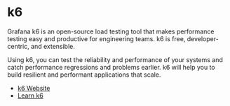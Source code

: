 # k6

Grafana k6 is an open-source load testing tool that makes performance testing easy and productive for engineering teams. k6 is free, developer-centric, and extensible.

Using k6, you can test the reliability and performance of your systems and catch performance regressions and problems earlier. k6 will help you to build resilient and performant applications that scale.

- [k6 Website](https://k6.io/)
- [Learn k6](https://www.youtube.com/playlist?list=PLJ9A48W0kpRJKmVeurt7ltKfrOdr8ZBdt)
